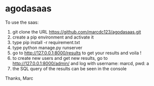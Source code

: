 # agodasaas

To use the saas: 
1) git clone the URL https://github.com/marcdc123/agodasaas.git
2) create a pip environment and activate it
3) type pip install -r requirement.txt
4) type python manage.py runserver
5) go to http://127.0.0.1:8000/results to get your results and voila !
6) to create new users and get new results, go to http://127.0.0.1:8000/admin/ and log with username: marcd, pwd: a
7) the SQL query of the results can be seen in the console 

Thanks, 
Marc
